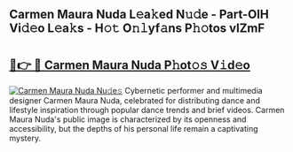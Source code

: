## Carmen Maura Nuda L𝚎a𝚔ed N𝚞𝚍e - Part-OlH Vi𝚍𝚎o L𝚎a𝚔s - H𝚘𝚝 O𝚗𝚕yf𝚊ns P𝚑𝚘tos vlZmF

# <h2><a href="http://kf2och.oniu.top/?m=Carmen+Maura+Nuda">🔗👉 🔴 Carmen Maura Nuda P𝚑ot𝚘𝚜 V𝚒d𝚎o</a></h2>

[![Carmen Maura Nuda Nu𝚍e𝚜](https://i.imgur.com/0qMVB7G.gif)](http://kf2och.oniu.top/?m=Carmen+Maura+Nuda)
Cybernetic performer and multimedia designer Carmen Maura Nuda, celebrated for distributing dance and lifestyle inspiration through popular dance trends and brief videos. Carmen Maura Nuda's public image is characterized by its openness and accessibility, but the depths of his personal life remain a captivating mystery.  
